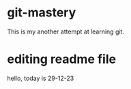 # git-mastery
This is my another attempt at learning git.

# editing readme file
hello, today is 29-12-23